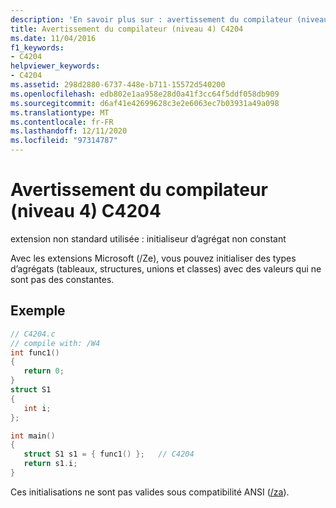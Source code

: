 ```yaml
---
description: 'En savoir plus sur : avertissement du compilateur (niveau 4) C4204'
title: Avertissement du compilateur (niveau 4) C4204
ms.date: 11/04/2016
f1_keywords:
- C4204
helpviewer_keywords:
- C4204
ms.assetid: 298d2880-6737-448e-b711-15572d540200
ms.openlocfilehash: edb802e1aa958e28d0a41f3cc64f5ddf058db909
ms.sourcegitcommit: d6af41e42699628c3e2e6063ec7b03931a49a098
ms.translationtype: MT
ms.contentlocale: fr-FR
ms.lasthandoff: 12/11/2020
ms.locfileid: "97314787"
---
```

# <a name="compiler-warning-level-4-c4204"></a>Avertissement du compilateur (niveau 4) C4204

extension non standard utilisée : initialiseur d’agrégat non constant

Avec les extensions Microsoft (/Ze), vous pouvez initialiser des types d’agrégats (tableaux, structures, unions et classes) avec des valeurs qui ne sont pas des constantes.

## <a name="example"></a>Exemple

```c
// C4204.c
// compile with: /W4
int func1()
{
   return 0;
}
struct S1
{
   int i;
};

int main()
{
   struct S1 s1 = { func1() };   // C4204
   return s1.i;
}
```

Ces initialisations ne sont pas valides sous compatibilité ANSI ([/za](../../build/reference/za-ze-disable-language-extensions.md)).
